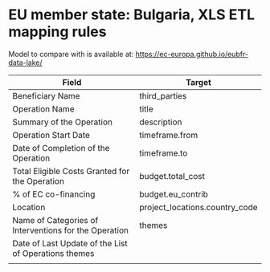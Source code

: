 # EU member state: Bulgaria, XLS ETL mapping rules

Model to compare with is available at: https://ec-europa.github.io/eubfr-data-lake/

| Field                                                 | Target                         |
| ----------------------------------------------------- | ------------------------------ |
| Beneficiary Name                                      | third_parties                  |
| Operation Name                                        | title                          |
| Summary of the Operation                              | description                    |
| Operation Start Date                                  | timeframe.from                 |
| Date of Completion of the Operation                   | timeframe.to                   |
| Total Eligible Costs Granted for the Operation        | budget.total_cost              |
| % of EC co-financing                                  | budget.eu_contrib              |
| Location                                              | project_locations.country_code |
| Name of Categories of Interventions for the Operation | themes                         |
| Date of Last Update of the List of Operations themes  |
|                                                       |
